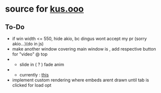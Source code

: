 # source for [kus.ooo](https://kus.ooo)   
## To-Do   
* if win width <= 550, hide akio, bc dingus wont accept my pr (sorry akio...)(do in js)   
* make another window covering main window is , add respective button for "video" @ top   
* * slide in ( ? ) fade anim   
* * currently : [this](https://www.youtube.com/watch?v=IjM4fJ4VJ94)   
* implement custom rendering where embeds arent drawn until tab is clicked for load opt      
